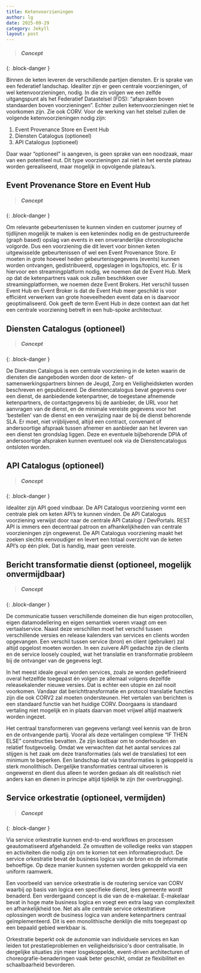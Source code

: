 ```yaml
---
title: Ketenvoorzieningen
author: lg
date: 2025-09-29
category: Jekyll
layout: post
---
```


> ##### Concept
{: .block-danger }

Binnen de keten leveren de verschillende partijen diensten. Er is sprake van een federatief landschap. Idealiter zijn er geen centrale voorzieningen, of wel ketenvoorzieningen, nodig. In die zin volgen we een zelfde uitgangspunt als het Federatief Datastelsel (FDS): “afspraken boven standaarden boven voorzieningen”. Echter zullen ketenvoorzieningen niet te voorkomen zijn. Zie ook CORV. Voor de werking van het stelsel zullen de volgende ketenvoorzieningen nodig zijn:
1. Event Provenance Store en Event Hub
2. Diensten Catalogus (optioneel)
3. API Catalogus (optioneel)

Daar waar “optioneel” is aangeven, is geen sprake van een noodzaak, maar van een potentieel nut. Dit type voorzieningen zal niet in het eerste plateau worden gerealiseerd, maar mogelijk in opvolgende plateau’s. 


Event Provenance Store en Event Hub
-------------

> ##### Concept
{: .block-danger }

Om relevante gebeurtenissen te kunnen vinden en customer journey of tijdlijnen mogelijk te maken is een ketenindex nodig en de gestructureerde (graph based) opslag van events in een onveranderlijke chronologische volgorde. Dus een voorziening die dit levert voor binnen keten uitgewisselde gebeurtenissen of wel een Event Provenance Store. Er moeten in grote hoeveel heden gebeurtenisgegevens (events) kunnen worden ontvangen, gedistribueerd, opgeslagen in logs/topics, etc. Er is hiervoor een streamingplatform nodig, we noemen dat de Event Hub. Merk op dat de ketenpartners vaak ook zullen beschikken over streamingplatformen, we noemen deze Event Brokers. Het verschil tussen Event Hub en Event Broker is dat de Event Hub meer geschikt is voor efficiënt verwerken van grote hoeveelheden event data en is daarvoor geoptimaliseerd. Ook geeft de term Event Hub in deze context aan dat het een centrale voorziening betreft in een hub-spoke architectuur.


Diensten Catalogus (optioneel)
-------------

> ##### Concept
{: .block-danger }

De Diensten Catalogus is een centrale voorziening in de keten waarin de diensten die aangeboden worden door de keten- of samenwerkingspartners binnen de Jeugd, Zorg en Veiligheidsketen worden beschreven en gepubliceerd. De dienstencatalogus bevat gegevens over een dienst, de aanbiedende ketenpartner, de toegestane afnemende ketenpartners, de contactgegevens bij de aanbieder, de URL voor het aanvragen van de dienst, en de minimale vereiste gegevens voor het ‘bestellen’ van de dienst en een verwijzing naar de bij de dienst behorende SLA. Er moet, niet vrijblijvend, altijd een contract, convenant of andersoortige afspraak tussen afnemer en aanbieder aan het leveren van een dienst ten grondslag liggen. Deze en eventuele bijbehorende DPIA of andersoortige afspraken kunnen eventueel ook via de Dienstencatalogus ontsloten worden.


API Catalogus (optioneel)
-------------

> ##### Concept
{: .block-danger }

Idealiter zijn API goed vindbaar. De API Catalogus voorziening vormt een centrale plek om keten API’s te kunnen vinden. De API Catalogus voorziening verwijst door naar de centrale API Catalogi / DevPortals. REST API is immers een decentraal patroon en afhankelijkheden van centrale voorzieningen zijn ongewenst. De API Catalogus voorziening maakt het zoeken slechts eenvoudiger en levert een totaal overzicht van de keten API’s op één plek. Dat is handig, maar geen vereiste.


Bericht transformatie dienst (optioneel, mogelijk onvermijdbaar)
-------------

> ##### Concept
{: .block-danger }

De communicatie tussen verschillende domeinen die hun eigen protocollen, eigen datamodellering en eigen semantiek voeren vraagt om een vertaalservice. Naast deze verschillen moet het verschil tussen verschillende versies en release kalenders van services en clients worden opgevangen. Een verschil tussen service (bron) en client (gebruiker) zal altijd opgelost moeten worden. In een zuivere API gedachte zijn de clients en de service loosely coupled, wat het translatie en transformatie probleem bij de ontvanger van de gegevens legt. 

In het meest ideale geval worden services, zoals ze worden gedefinieerd overal hetzelfde toegepast én volgen ze allemaal volgens dezelfde releasekalender nieuwe versies. Dat is echter een utopie en zal nooit voorkomen. Vandaar dat berichttransformatie en protocol translatie functies zijn die ook CORV2 zal moeten ondersteunen. Het vertalen van berichten is een standaard functie van het huidige CORV. Doorgaans is standaard vertaling niet mogelijk en in plaats daarvan moet vrijwel altijd maatwerk worden ingezet. 

Het centraal transformeren van gegevens verlangt veel kennis van de bron en de ontvangende partij. Vooral als deze vertalingen complexe “IF THEN ELSE” constructies bevatten. Ze zijn kostbaar om te onderhouden en relatief foutgevoelig. Omdat we verwachten dat het aantal services zal stijgen is het zaak om deze transformaties (als wel de translaties) tot een minimum te beperken. Een landschap dat via transformaties is gekoppeld is sterk monolithisch. Dergelijke transformaties centraal uitvoeren is ongewenst en dient dus alleen te worden gedaan als dit realistisch niet anders kan en dienen in principe altijd tijdelijk te zijn (ter overbrugging).


Service orkestratie (optioneel, vermijden)
-------------

> ##### Concept
{: .block-danger }

Via service orkestratie kunnen end-to-end workflows en processen geautomatiseerd afgehandeld. Ze omvatten de volledige reeks van stappen en activiteiten die nodig zijn om te komen tot een informatieproduct. De service orkestratie bevat de business logica van de bron en de informatie behoeftige. Op deze manier kunnen systemen worden gekoppeld via een uniform raamwerk. 

Een voorbeeld van service orkestratie is de routering service van CORV waarbij op basis van logica een specifieke dienst, lees gemeente wordt benaderd. Een verdergaand concept is die van de e-makelaar. E-makelaar bevat in hoge mate business logica en voegt een extra laag van complexiteit en afhankelijkheid toe. Net als alle centrale service orkestratieve oplossingen wordt de business logica van andere ketenpartners centraal geïmplementeerd. Dit is een monolithische denklijn die mits toegepast op een bepaald gebied werkbaar is. 

Orkestratie beperkt ook de autonomie van individuele services en kan leiden tot prestatieproblemen en veiligheidsrisico's door centralisatie. In dergelijke situaties zijn meer losgekoppelde, event-driven architecturen of choreografie-benaderingen vaak beter geschikt, omdat ze flexibiliteit en schaalbaarheid bevorderen.





